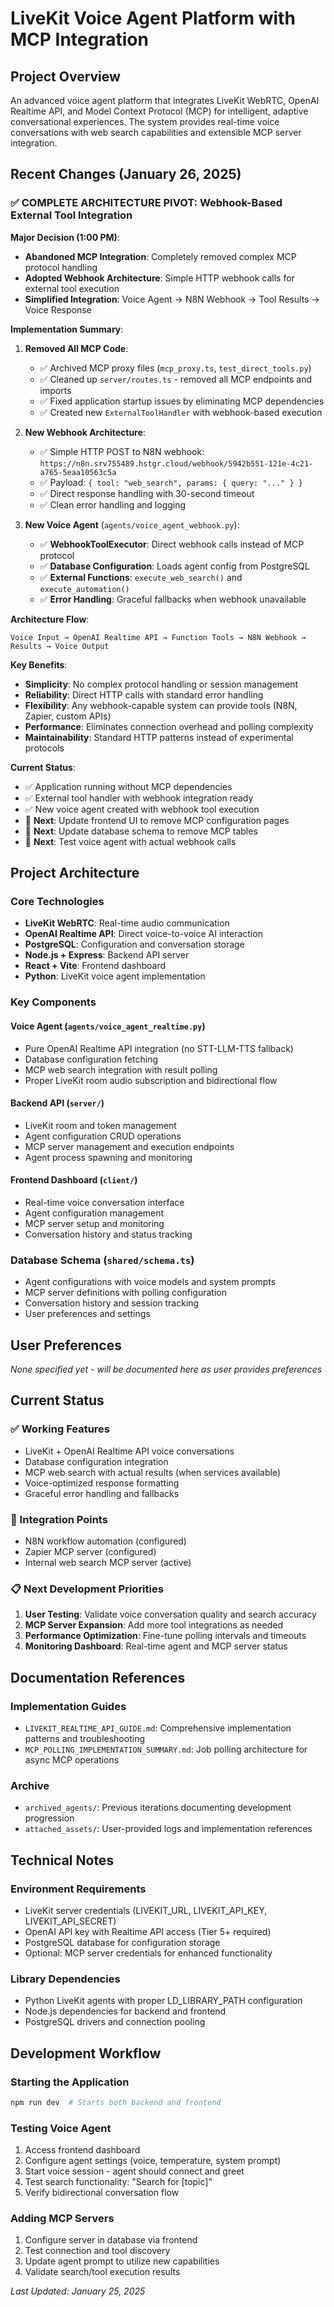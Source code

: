# LiveKit Voice Agent Platform with MCP Integration

## Project Overview

An advanced voice agent platform that integrates LiveKit WebRTC, OpenAI Realtime API, and Model Context Protocol (MCP) for intelligent, adaptive conversational experiences. The system provides real-time voice conversations with web search capabilities and extensible MCP server integration.

## Recent Changes (January 26, 2025)

### ✅ COMPLETE ARCHITECTURE PIVOT: Webhook-Based External Tool Integration

**Major Decision (1:00 PM)**:
- **Abandoned MCP Integration**: Completely removed complex MCP protocol handling
- **Adopted Webhook Architecture**: Simple HTTP webhook calls for external tool execution
- **Simplified Integration**: Voice Agent → N8N Webhook → Tool Results → Voice Response

**Implementation Summary**:

1. **Removed All MCP Code**:
   - ✅ Archived MCP proxy files (`mcp_proxy.ts`, `test_direct_tools.py`)
   - ✅ Cleaned up `server/routes.ts` - removed all MCP endpoints and imports
   - ✅ Fixed application startup issues by eliminating MCP dependencies
   - ✅ Created new `ExternalToolHandler` with webhook-based execution

2. **New Webhook Architecture**:
   - ✅ Simple HTTP POST to N8N webhook: `https://n8n.srv755489.hstgr.cloud/webhook/5942b551-121e-4c21-a765-5eaa10563c5a`
   - ✅ Payload: `{ tool: "web_search", params: { query: "..." } }`
   - ✅ Direct response handling with 30-second timeout
   - ✅ Clean error handling and logging

3. **New Voice Agent** (`agents/voice_agent_webhook.py`):
   - ✅ **WebhookToolExecutor**: Direct webhook calls instead of MCP protocol
   - ✅ **Database Configuration**: Loads agent config from PostgreSQL
   - ✅ **External Functions**: `execute_web_search()` and `execute_automation()`
   - ✅ **Error Handling**: Graceful fallbacks when webhook unavailable

**Architecture Flow**:
```
Voice Input → OpenAI Realtime API → Function Tools → N8N Webhook → Results → Voice Output
```

**Key Benefits**:
- **Simplicity**: No complex protocol handling or session management
- **Reliability**: Direct HTTP calls with standard error handling  
- **Flexibility**: Any webhook-capable system can provide tools (N8N, Zapier, custom APIs)
- **Performance**: Eliminates connection overhead and polling complexity
- **Maintainability**: Standard HTTP patterns instead of experimental protocols

**Current Status**:
- ✅ Application running without MCP dependencies
- ✅ External tool handler with webhook integration ready
- ✅ New voice agent created with webhook tool execution
- 🔄 **Next**: Update frontend UI to remove MCP configuration pages
- 🔄 **Next**: Update database schema to remove MCP tables
- 🔄 **Next**: Test voice agent with actual webhook calls

## Project Architecture

### Core Technologies
- **LiveKit WebRTC**: Real-time audio communication
- **OpenAI Realtime API**: Direct voice-to-voice AI interaction
- **PostgreSQL**: Configuration and conversation storage
- **Node.js + Express**: Backend API server
- **React + Vite**: Frontend dashboard
- **Python**: LiveKit voice agent implementation

### Key Components

#### Voice Agent (`agents/voice_agent_realtime.py`)
- Pure OpenAI Realtime API integration (no STT-LLM-TTS fallback)
- Database configuration fetching
- MCP web search integration with result polling
- Proper LiveKit room audio subscription and bidirectional flow

#### Backend API (`server/`)
- LiveKit room and token management
- Agent configuration CRUD operations  
- MCP server management and execution endpoints
- Agent process spawning and monitoring

#### Frontend Dashboard (`client/`)
- Real-time voice conversation interface
- Agent configuration management
- MCP server setup and monitoring
- Conversation history and status tracking

### Database Schema (`shared/schema.ts`)
- Agent configurations with voice models and system prompts
- MCP server definitions with polling configuration
- Conversation history and session tracking
- User preferences and settings

## User Preferences

*None specified yet - will be documented here as user provides preferences*

## Current Status

### ✅ Working Features
- LiveKit + OpenAI Realtime API voice conversations
- Database configuration integration
- MCP web search with actual results (when services available)
- Voice-optimized response formatting
- Graceful error handling and fallbacks

### 🔄 Integration Points
- N8N workflow automation (configured)
- Zapier MCP server (configured)
- Internal web search MCP server (active)

### 📋 Next Development Priorities
1. **User Testing**: Validate voice conversation quality and search accuracy
2. **MCP Server Expansion**: Add more tool integrations as needed
3. **Performance Optimization**: Fine-tune polling intervals and timeouts
4. **Monitoring Dashboard**: Real-time agent and MCP server status

## Documentation References

### Implementation Guides
- `LIVEKIT_REALTIME_API_GUIDE.md`: Comprehensive implementation patterns and troubleshooting
- `MCP_POLLING_IMPLEMENTATION_SUMMARY.md`: Job polling architecture for async MCP operations

### Archive
- `archived_agents/`: Previous iterations documenting development progression
- `attached_assets/`: User-provided logs and implementation references

## Technical Notes

### Environment Requirements
- LiveKit server credentials (LIVEKIT_URL, LIVEKIT_API_KEY, LIVEKIT_API_SECRET)
- OpenAI API key with Realtime API access (Tier 5+ required)
- PostgreSQL database for configuration storage
- Optional: MCP server credentials for enhanced functionality

### Library Dependencies
- Python LiveKit agents with proper LD_LIBRARY_PATH configuration
- Node.js dependencies for backend and frontend
- PostgreSQL drivers and connection pooling

## Development Workflow

### Starting the Application
```bash
npm run dev  # Starts both backend and frontend
```

### Testing Voice Agent
1. Access frontend dashboard
2. Configure agent settings (voice, temperature, system prompt)
3. Start voice session - agent should connect and greet
4. Test search functionality: "Search for [topic]"
5. Verify bidirectional conversation flow

### Adding MCP Servers
1. Configure server in database via frontend
2. Test connection and tool discovery
3. Update agent prompt to utilize new capabilities
4. Validate search/tool execution results

*Last Updated: January 25, 2025*
